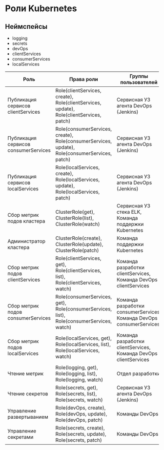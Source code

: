 # Роли Kubernetes
## Неймспейсы

- logging
- secrets
- devOps
- clientServices
- consumerServices
- localServices

| Роль                                 | Права роли                                                                                    | Группы пользователей                                                 |
| ------------------------------------ | --------------------------------------------------------------------------------------------- | -------------------------------------------------------------------- |
| Публикация сервисов clientServices   | Role(clientServices, create), Role(clientServices, update), Role(clientServices, patch)       | Сервисная УЗ агента DevOps (Jenkins)                                 |
| Публикация сервисов consumerServices | Role(consumerServices, create), Role(consumerServices, update), Role(consumerServices, patch) | Сервисная УЗ агента DevOps (Jenkins)                                 |
| Публикация сервисов localServices    | Role(localServices, create), Role(localServices, update), Role(localServices, patch)          | Сервисная УЗ агента DevOps (Jenkins)                                 |
| Сбор метрик подов кластера           | ClusterRole(get), ClusterRole(list), ClusterRole(watch)                                       | Сервисная УЗ стека ELK, Команда поддержки Kubernetes                 |
| Администратор кластера               | ClusterRole(create), ClusterRole(update), ClusterRole(patch)                                  | Команда поддержки Kubernetes                                         |
| Сбор метрик подов clientServices     | Role(clientServices, get), Role(clientServices, list), Role(clientServices, watch)            | Команда разработки clientServices, Команда DevOps clientServices     |
| Сбор метрик подов consumerServices   | Role(consumerServices, get), Role(consumerServices, list), Role(consumerServices, watch)      | Команда разработки consumerServices, Команда DevOps consumerServices |
| Сбор метрик подов localServices      | Role(localServices, get), Role(localServices, list), Role(localServices, watch)               | Команда разработки clientServices, Команда DevOps clientServices     |
| Чтение метрик                        | Role(logging, get), Role(logging, list), Role(logging, watch)                                 | Отдел разработки                                                     |
| Чтение секретов                      | Role(secrets, get), Role(secrets, list), Role(secrets, watch)                                 | Сервисная УЗ агента DevOps (Jenkins)                                 |
| Управление развертыванием            | Role(devOps, create), Role(devOps, update), Role(devOps, patch)                               | Команды DevOps                                                       |
| Управление секретами                 | Role(secrets, create), Role(secrets, update), Role(secrets, patch)                            | Команды DevOps                                                       |

